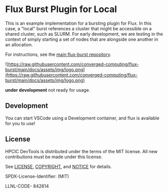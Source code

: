 # Flux Burst Plugin for Local

This is an example implementation for a bursting plugin for Flux.
In this case, a "local" burst references a cluster that might be accessible
on a shared cluster, such as SLURM. For early development, we are testing
in the context of simply starting a set of nodes that are alongside one another
in an allocation.

For instructions, see the [main flux-burst repository](https://github.com/converged-computing/flux-burst).

![https://raw.githubusercontent.com/converged-computing/flux-burst/main/docs/assets/img/logo.png](https://raw.githubusercontent.com/converged-computing/flux-burst/main/docs/assets/img/logo.png)

**under development** not ready for usage.

## Development

You can start VSCode using a Development container, and flux is available for you to use!

## License

HPCIC DevTools is distributed under the terms of the MIT license.
All new contributions must be made under this license.

See [LICENSE](https://github.com/converged-computing/flux-burst/blob/main/LICENSE),
[COPYRIGHT](https://github.com/converged-computing/flux-burst/blob/main/COPYRIGHT), and
[NOTICE](https://github.com/converged-computing/flux-burst/blob/main/NOTICE) for details.

SPDX-License-Identifier: (MIT)

LLNL-CODE- 842614
